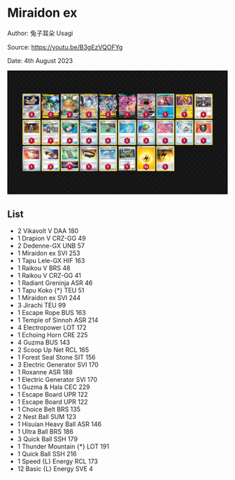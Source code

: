 # Miraidon ex

Author: 兔子耳朵 Usagi

Source: <https://youtu.be/B3gEzVQOFYg>

Date: 4th August 2023

![decklist](../../images/PAL/Miraidon%20ex/11-%20Miraidon%20ex.png)

## List

* 2 Vikavolt V DAA 180
* 1 Drapion V CRZ-GG 49
* 2 Dedenne-GX UNB 57
* 1 Miraidon ex SVI 253
* 1 Tapu Lele-GX HIF 163
* 1 Raikou V BRS 48
* 1 Raikou V CRZ-GG 41
* 1 Radiant Greninja ASR 46
* 1 Tapu Koko {*} TEU 51
* 1 Miraidon ex SVI 244
* 3 Jirachi TEU 99
* 1 Escape Rope BUS 163
* 1 Temple of Sinnoh ASR 214
* 4 Electropower LOT 172
* 1 Echoing Horn CRE 225
* 4 Guzma BUS 143
* 2 Scoop Up Net RCL 165
* 1 Forest Seal Stone SIT 156
* 3 Electric Generator SVI 170
* 1 Roxanne ASR 188
* 1 Electric Generator SVI 170
* 1 Guzma & Hala CEC 229
* 1 Escape Board UPR 122
* 1 Escape Board UPR 122
* 1 Choice Belt BRS 135
* 2 Nest Ball SUM 123
* 1 Hisuian Heavy Ball ASR 146
* 1 Ultra Ball BRS 186
* 3 Quick Ball SSH 179
* 1 Thunder Mountain {*} LOT 191
* 1 Quick Ball SSH 216
* 1 Speed {L} Energy RCL 173
* 12 Basic {L} Energy SVE 4
